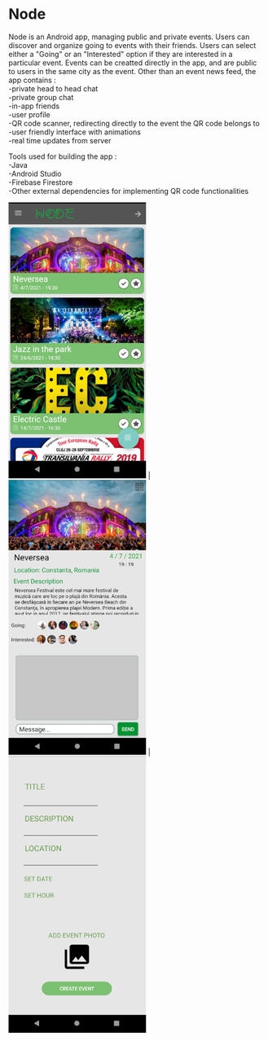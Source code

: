 # Node
  Node is an Android app, managing public and private events. Users can discover and organize going to events with their friends.
Users can select either a "Going" or an "Interested" option if they are interested in a particular event. Events can be creatted directly
in the app, and are public to users in the same city as the event.
  Other than an event news feed, the app contains :<br>
    -private head to head chat<br>
    -private group chat<br>
    -in-app friends<br>
    -user profile<br>
    -QR code scanner, redirecting directly to the event the QR code belongs to<br>
    -user friendly interface with animations<br>
    -real time updates from server<br>
  
  Tools used for building the app :<br>
    -Java <br>
    -Android Studio<br>
    -Firebase Firestore<br>
    -Other external dependencies for implementing QR code functionalities

<img src="https://github.com/edinebunu/Node/blob/master/Images/Screenshot%202021-07-03%20165400.png" width="270"> |
<img src="https://github.com/edinebunu/Node/blob/master/Images/Screenshot%202021-07-03%20165422.png" width="270"> |
<img src="https://github.com/edinebunu/Node/blob/master/Images/Screenshot%202021-07-03%20165738.png" width="270">
